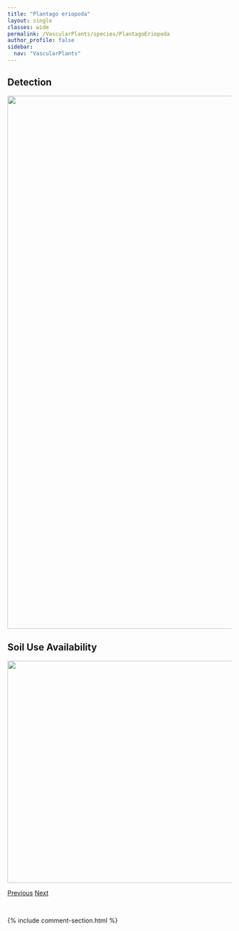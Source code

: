 ```yaml
---
title: "Plantago eriopoda"
layout: single
classes: wide
permalink: /VascularPlants/species/PlantagoEriopoda
author_profile: false
sidebar:
  nav: "VascularPlants"
---
```


<h2>Detection</h2>

<a href="https://drive.google.com/uc?export=view&id=1oJKbfg-TFMzLunPncqa86g8pdRSImLqb">
<img src="https://drive.google.com/uc?export=view&id=1oJKbfg-TFMzLunPncqa86g8pdRSImLqb" height = "1200" width = "800">
</a>


<h2>Soil Use Availability</h2>

<a href="https://drive.google.com/uc?export=view&id=1-R9uOImMU8AREXwOCcOoyKzZTXSQBSRJ">
<img src="https://drive.google.com/uc?export=view&id=1-R9uOImMU8AREXwOCcOoyKzZTXSQBSRJ" height = "500" width = "1000">
</a>


<a href="/DevelopmentWebsite/VascularPlants/species/PlantagoElongata" class="pagination--pager" title="Plantago elongata">Previous</a> <a href="/DevelopmentWebsite/VascularPlants/species/PlantagoMajor" class="pagination--pager" title="Plantago major">Next</a>

<p>&nbsp;</p>

{% include comment-section.html %}
